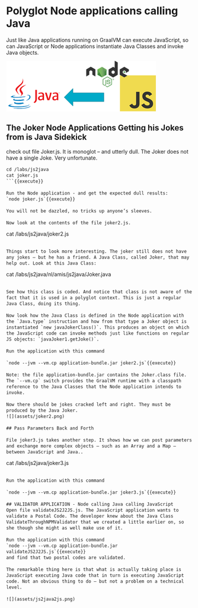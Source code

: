 # Polyglot Node applications calling Java
Just like Java applications running on GraalVM can execute JavaScript, so can JavaScript or Node applications instantiate Java Classes and invoke Java objects.

![](assets/node2java.png)

## The Joker Node Applications Getting his Jokes from is Java Sidekick

check out file Joker.js. It is monoglot – and utterly dull. The Joker does not have a single Joke. Very unfortunate.

```
cd /labs/js2java
cat joker.js
```{{execute}}

Run the Node application - and get the expected dull results:
`node joker.js`{{execute}} 

You will not be dazzled, no tricks up anyone’s sleeves.

Now look at the contents of the file joker2.js. 

```
cat /labs/js2java/joker2.js
```{{execute}}

Things start to look more interesting. The joker still does not have any jokes – but he has a friend. A Java Class, called Joker, that may help out. Look at this Java Class:
```
cat /labs/js2java/nl/amis/js2java/Joker.java
```{{execute}}

See how this class is coded. And notice that class is not aware of the fact that it is used in a polyglot context. This is just a regular Java Class, doing its thing.

Now look how the Java Class is defined in the Node application with the `Java.type` instruction and how from that type a Joker object is instantiated `new javaJokerClass()`. This produces an object on which the JavaScript code can invoke methods just like functions on regular JS objects: `javaJoker1.getJoke()`. 

Run the application with this command

`node --jvm --vm.cp application-bundle.jar joker2.js`{{execute}}

Note: the file application-bundle.jar contains the Joker.class file. The `--vm.cp` switch provides the GraalVM runtime with a classpath reference to the Java Classes that the Node application intends to invoke. 

Now there should be jokes cracked left and right. They must be produced by the Java Joker. 
![](assets/joker2.png)

## Pass Parameters Back and Forth 

File joker3.js takes another step. It shows how we can post parameters and exchange more complex objects – such as an Array and a Map – between JavaScript and Java..
```
cat /labs/js2java/joker3.js
```{{execute}}

Run the application with this command

`node --jvm --vm.cp application-bundle.jar joker3.js`{{execute}}

## VALIDATOR APPLICATION - Node calling Java calling JavaScript
Open file validateJS2J2JS.js. The JavaScript application wants to validate a Postal Code. The developer knew about the Java Class ValidateThroughNPMValidator that we created a little earlier on, so she though she might as well make use of it.

Run the application with this command
`node --jvm --vm.cp application-bundle.jar validateJS2J2JS.js`{{execute}}
and find that two postal codes are validated.

The remarkable thing here is that what is actually taking place is JavaScript executing Java code that in turn is executing JavaScript code. Not an obvious thing to do – but not a problem on a technical level.

![](assets/js2java2js.png)